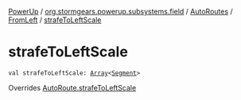 [PowerUp](../../../index.md) / [org.stormgears.powerup.subsystems.field](../../index.md) / [AutoRoutes](../index.md) / [FromLeft](index.md) / [strafeToLeftScale](./strafe-to-left-scale.md)

# strafeToLeftScale

`val strafeToLeftScale: `[`Array`](https://kotlinlang.org/api/latest/jvm/stdlib/kotlin/-array/index.html)`<`[`Segment`](../../-segment/index.md)`>`

Overrides [AutoRoute.strafeToLeftScale](../../-auto-route/strafe-to-left-scale.md)

